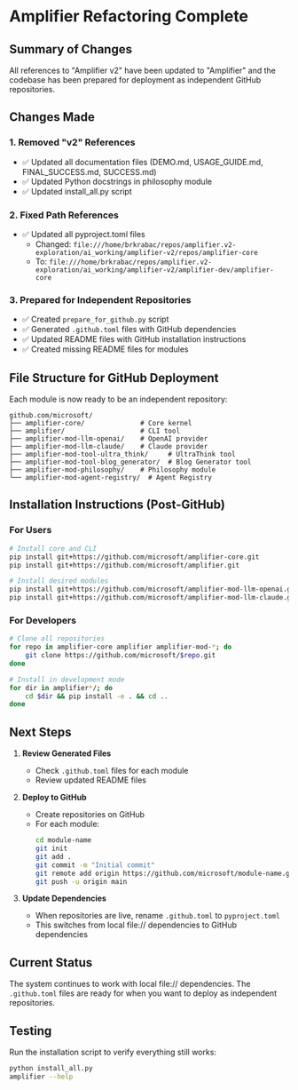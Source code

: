 # Amplifier Refactoring Complete

## Summary of Changes

All references to "Amplifier v2" have been updated to "Amplifier" and the codebase has been prepared for deployment as independent GitHub repositories.

## Changes Made

### 1. Removed "v2" References
- ✅ Updated all documentation files (DEMO.md, USAGE_GUIDE.md, FINAL_SUCCESS.md, SUCCESS.md)
- ✅ Updated Python docstrings in philosophy module
- ✅ Updated install_all.py script

### 2. Fixed Path References
- ✅ Updated all pyproject.toml files
  - Changed: `file:///home/brkrabac/repos/amplifier.v2-exploration/ai_working/amplifier-v2/repos/amplifier-core`
  - To: `file:///home/brkrabac/repos/amplifier.v2-exploration/ai_working/amplifier-v2/amplifier-dev/amplifier-core`

### 3. Prepared for Independent Repositories
- ✅ Created `prepare_for_github.py` script
- ✅ Generated `.github.toml` files with GitHub dependencies
- ✅ Updated README files with GitHub installation instructions
- ✅ Created missing README files for modules

## File Structure for GitHub Deployment

Each module is now ready to be an independent repository:

```
github.com/microsoft/
├── amplifier-core/              # Core kernel
├── amplifier/                   # CLI tool
├── amplifier-mod-llm-openai/    # OpenAI provider
├── amplifier-mod-llm-claude/    # Claude provider
├── amplifier-mod-tool-ultra_think/     # UltraThink tool
├── amplifier-mod-tool-blog_generator/  # Blog Generator tool
├── amplifier-mod-philosophy/    # Philosophy module
└── amplifier-mod-agent-registry/  # Agent Registry
```

## Installation Instructions (Post-GitHub)

### For Users
```bash
# Install core and CLI
pip install git+https://github.com/microsoft/amplifier-core.git
pip install git+https://github.com/microsoft/amplifier.git

# Install desired modules
pip install git+https://github.com/microsoft/amplifier-mod-llm-openai.git
pip install git+https://github.com/microsoft/amplifier-mod-llm-claude.git
```

### For Developers
```bash
# Clone all repositories
for repo in amplifier-core amplifier amplifier-mod-*; do
    git clone https://github.com/microsoft/$repo.git
done

# Install in development mode
for dir in amplifier*/; do
    cd $dir && pip install -e . && cd ..
done
```

## Next Steps

1. **Review Generated Files**
   - Check `.github.toml` files for each module
   - Review updated README files

2. **Deploy to GitHub**
   - Create repositories on GitHub
   - For each module:
     ```bash
     cd module-name
     git init
     git add .
     git commit -m "Initial commit"
     git remote add origin https://github.com/microsoft/module-name.git
     git push -u origin main
     ```

3. **Update Dependencies**
   - When repositories are live, rename `.github.toml` to `pyproject.toml`
   - This switches from local file:// dependencies to GitHub dependencies

## Current Status

The system continues to work with local file:// dependencies. The `.github.toml` files are ready for when you want to deploy as independent repositories.

## Testing

Run the installation script to verify everything still works:
```bash
python install_all.py
amplifier --help
```
